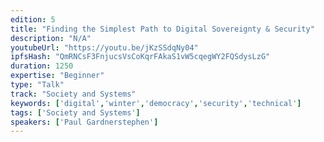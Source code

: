 ```yaml
---
edition: 5
title: "Finding the Simplest Path to Digital Sovereignty & Security"
description: "N/A"
youtubeUrl: "https://youtu.be/jKzSSdqNy04"
ipfsHash: "QmRNCsF3FnjucsVsCoKqrFAkaS1vW5cqegWY2FQSdysLzG"
duration: 1250
expertise: "Beginner"
type: "Talk"
track: "Society and Systems"
keywords: ['digital','winter','democracy','security','technical']
tags: ['Society and Systems']
speakers: ['Paul Gardnerstephen']
---
```

